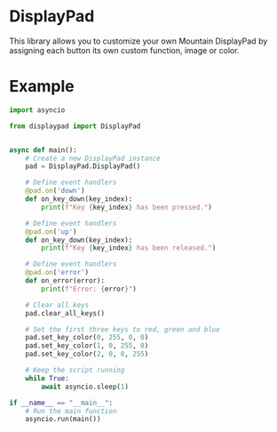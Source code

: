 # DisplayPad
This library allows you to customize your own Mountain DisplayPad by assigning each button its own custom function, image or color.

# Example

```python
import asyncio

from displaypad import DisplayPad


async def main():
    # Create a new DisplayPad instance
    pad = DisplayPad.DisplayPad()

    # Define event handlers
    @pad.on('down')
    def on_key_down(key_index):
        print(f"Key {key_index} has been pressed.")

    # Define event handlers
    @pad.on('up')
    def on_key_down(key_index):
        print(f"Key {key_index} has been released.")

    # Define event handlers
    @pad.on('error')
    def on_error(error):
        print(f"Error: {error}")

    # Clear all keys
    pad.clear_all_keys()

    # Set the first three keys to red, green and blue
    pad.set_key_color(0, 255, 0, 0)
    pad.set_key_color(1, 0, 255, 0)
    pad.set_key_color(2, 0, 0, 255)

    # Keep the script running
    while True:
        await asyncio.sleep(1)

if __name__ == "__main__":
    # Run the main function
    asyncio.run(main())
```